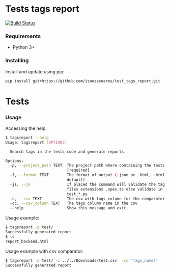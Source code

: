 # Tests tags report


[![Build Status](https://travis-ci.org/isouzasoares/test_tags_report.svg?branch=master)](https://travis-ci.org/isouzasoares/test_tags_report)

### Requirements
- Python 3+

### Installing
Install and update using pip:

```sh
pip install git+https://github.com/isouzasoares/test_tags_report.git
```

# Tests


### Usage
Accessing the help:
```sh
$ tagsreport --help
Usage: tagsreport [OPTIONS]

  Search tags in the tests code and generate reports.

Options:
  -p, --project_path TEXT  The project path where containing the tests
                           [required]
  -f, --format TEXT        The format of output (.json or .html, .html is
                           default)
  -js, --js                If placed the command will validate the tag in
                           files extensions .spec.ts else validate in
                           test_*.py
  -c, --csv TEXT           The csv with tags column for the comparator
  -cc, --csv_column TEXT   The tags column name in the csv
  --help                   Show this message and exit.
```

Usage example:
```sh
$ tagsreport -p test/
Successfully generated report
$ ls
report_backend.html
```

Usage example with csv comparator:
```sh
$ tagsreport -p test/ -c ../../Downloads/test.csv  -cc 'Tags_names'
Successfully generated report

```









